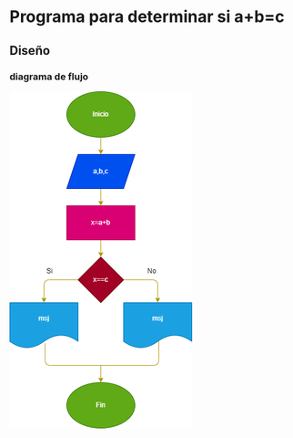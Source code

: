 # Programa para determinar si a+b=c
## Diseño
### diagrama de flujo 

![Diagrama de flujo](Diagrama.png "Diagrama de flujo")